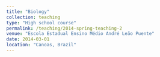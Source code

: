 ```yaml
---
title: "Biology"
collection: teaching
type: "High school course"
permalink: /teaching/2014-spring-teaching-2
venue: "Escola Estadual Ensino Médio André Leão Puente"
date: 2014-03-01
location: "Canoas, Brazil"
---
```


